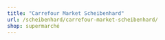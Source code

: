 ```yaml
---
title: "Carrefour Market Scheibenhard"
url: /scheibenhard/carrefour-market-scheibenhard/
shop: supermarché
---
```

